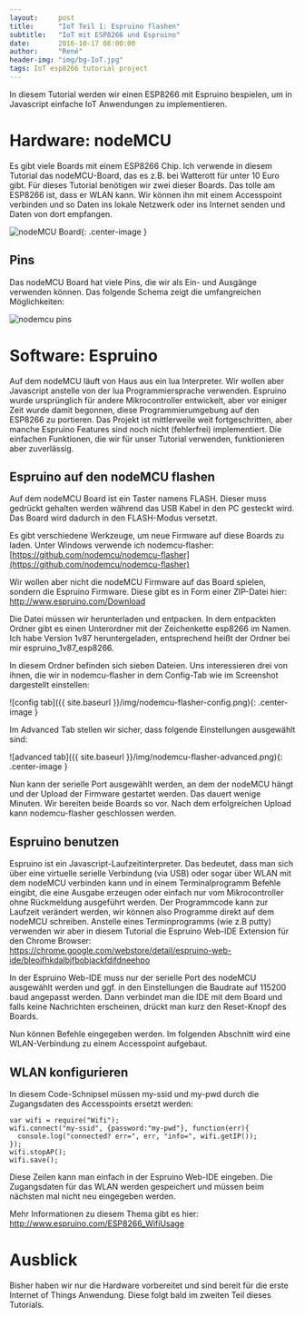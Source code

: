 ```yaml
---
layout:     post
title:      "IoT Teil 1: Espruino flashen"
subtitle:   "IoT mit ESP8266 und Espruino"
date:       2016-10-17 08:00:00
author:     "René"
header-img: "img/bg-IoT.jpg"
tags: IoT esp8266 tutorial project
---
```


In diesem Tutorial werden wir einen ESP8266 mit Espruino bespielen, um in Javascript einfache IoT Anwendungen zu implementieren.

# Hardware: nodeMCU

Es gibt viele Boards mit einem ESP8266 Chip. Ich verwende in diesem Tutorial das nodeMCU-Board, das es z.B. bei Watterott für unter 10 Euro gibt. Für dieses Tutorial benötigen wir zwei dieser Boards.
Das tolle am ESP8266 ist, dass er WLAN kann. Wir können ihn mit einem Accesspoint verbinden und so Daten ins lokale Netzwerk oder ins Internet senden und Daten von dort empfangen.

![nodeMCU Board](https://raw.githubusercontent.com/nodemcu/nodemcu-devkit-v1.0/master/Documents/NodeMCU_DEVKIT_1.0.jpg){: .center-image }

## Pins

Das nodeMCU Board hat viele Pins, die wir als Ein- und Ausgänge verwenden können. Das folgende Schema zeigt die umfangreichen Möglichkeiten:

![nodemcu pins](https://raw.githubusercontent.com/nodemcu/nodemcu-devkit-v1.0/master/Documents/NODEMCU_DEVKIT_V1.0_PINMAP.png)


# Software: Espruino

Auf dem nodeMCU läuft von Haus aus ein lua Interpreter. Wir wollen aber Javascript anstelle von der lua Programmiersprache verwenden. Espruino wurde ursprünglich für andere Mikrocontroller entwickelt, aber vor einiger Zeit wurde damit begonnen, diese Programmierumgebung auf den ESP8266 zu portieren. Das Projekt ist mittlerweile weit fortgeschritten, aber manche Espruino Features sind noch nicht (fehlerfrei) implementiert. Die einfachen Funktionen, die wir für unser Tutorial verwenden, funktionieren aber zuverlässig.

## Espruino auf den nodeMCU flashen

Auf dem nodeMCU Board ist ein Taster namens FLASH. Dieser muss gedrückt gehalten werden während das USB Kabel in den PC gesteckt wird. Das Board wird dadurch in den FLASH-Modus versetzt.

Es gibt verschiedene Werkzeuge, um neue Firmware auf diese Boards zu laden. Unter Windows verwende ich nodemcu-flasher:
[https://github.com/nodemcu/nodemcu-flasher](https://github.com/nodemcu/nodemcu-flasher)

Wir wollen aber nicht die nodeMCU Firmware auf das Board spielen, sondern die Espruino Firmware. Diese gibt es in Form einer ZIP-Datei hier:
http://www.espruino.com/Download

Die Datei müssen wir herunterladen und entpacken. In dem entpackten Ordner gibt es einen Unterordner mit der Zeichenkette esp8266 im Namen. Ich habe Version 1v87 heruntergeladen, entsprechend heißt der Ordner bei mir espruino_1v87_esp8266.

In diesem Ordner befinden sich sieben Dateien. Uns interessieren drei von ihnen, die wir in nodemcu-flasher in dem Config-Tab wie im Screenshot dargestellt einstellen:

![config tab]({{ site.baseurl }}/img/nodemcu-flasher-config.png){: .center-image }

Im Advanced Tab stellen wir sicher, dass folgende Einstellungen ausgewählt sind:

![advanced tab]({{ site.baseurl }}/img/nodemcu-flasher-advanced.png){: .center-image }

Nun kann der serielle Port ausgewählt werden, an dem der nodeMCU hängt und der Upload der Firmware gestartet werden. Das dauert wenige Minuten. Wir bereiten beide Boards so vor.
Nach dem erfolgreichen Upload kann nodemcu-flasher geschlossen werden.

## Espruino benutzen

Espruino ist ein Javascript-Laufzeitinterpreter. Das bedeutet, dass man sich über eine virtuelle serielle Verbindung (via USB) oder sogar über WLAN mit dem nodeMCU verbinden kann und in einem Terminalprogramm Befehle eingibt, die eine Ausgabe erzeugen oder einfach nur vom Mikrocontroller ohne Rückmeldung ausgeführt werden. Der Programmcode kann zur Laufzeit verändert werden, wir können also Programme direkt auf dem nodeMCU schreiben. Anstelle eines Terminprogramms (wie z.B putty) verwenden wir aber in diesem Tutorial die Espruino Web-IDE Extension für den Chrome Browser:
https://chrome.google.com/webstore/detail/espruino-web-ide/bleoifhkdalbjfbobjackfdifdneehpo

In der Espruino Web-IDE muss nur der serielle Port des nodeMCU ausgewählt werden und ggf. in den Einstellungen die Baudrate auf 115200 baud angepasst werden. Dann verbindet man die IDE mit dem Board und falls keine Nachrichten erscheinen, drückt man kurz den Reset-Knopf des Boards.

Nun können Befehle eingegeben werden. Im folgenden Abschnitt wird eine WLAN-Verbindung zu einem Accesspoint aufgebaut.

## WLAN konfigurieren

In diesem Code-Schnipsel müssen my-ssid und my-pwd durch die Zugangsdaten des Accesspoints ersetzt werden:
```
var wifi = require("Wifi");
wifi.connect("my-ssid", {password:"my-pwd"}, function(err){
  console.log("connected? err=", err, "info=", wifi.getIP());
});
wifi.stopAP();
wifi.save();
```

Diese Zeilen kann man einfach in der Espruino Web-IDE eingeben. Die Zugangsdaten für das WLAN werden gespeichert und müssen beim nächsten mal nicht neu eingegeben werden.

Mehr Informationen zu diesem Thema gibt es hier:
http://www.espruino.com/ESP8266_WifiUsage

# Ausblick

Bisher haben wir nur die Hardware vorbereitet und sind bereit für die erste Internet of Things Anwendung. Diese folgt bald im zweiten Teil dieses Tutorials.
